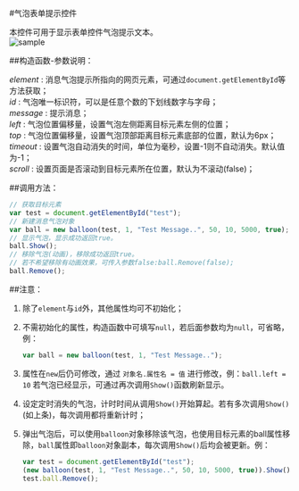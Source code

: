 #气泡表单提示控件

本控件可用于显示表单控件气泡提示文本。   
![sample](http://segmentfault.com/img/bVbrGa)

##构造函数-参数说明：

*element* 	: 消息气泡提示所指向的网页元素，可通过`document.getElementById`等方法获取；   
*id*		: 气泡唯一标识符，可以是任意个数的下划线数字与字母；   
*message*	: 提示消息；   
*left*		: 气泡位置偏移量，设置气泡左侧距离目标元素左侧的位置；   
*top*		: 气泡位置偏移量，设置气泡顶部距离目标元素底部的位置，默认为6px；   
*timeout*	: 设置气泡自动消失的时间，单位为毫秒，设置-1则不自动消失。默认值为-1；   
*scroll*	: 设置页面是否滚动到目标元素所在位置，默认为不滚动(false)；   

##调用方法：

``` javascript
// 获取目标元素
var test = document.getElementById("test"); 
// 新建消息气泡对象
var ball = new balloon(test, 1, "Test Message..", 50, 10, 5000, true); 
// 显示气泡，显示成功返回true。
ball.Show(); 
// 移除气泡(动画)，移除成功返回true。
// 若不希望移除有动画效果，可传入参数false:ball.Remove(false);
ball.Remove();
```

##注意：

1. 除了`element`与`id`外，其他属性均可不初始化；   
2. 不需初始化的属性，构造函数中可填写`null`，若后面参数均为`null`，可省略，例： 
  
	``` javascript
	var ball = new balloon(test, 1, "Test Message..");   
	```   
	
3. 属性在`new`后仍可修改，通过 `对象名.属性名 = 值` 进行修改，例：`ball.left = 10` 若气泡已经显示，可通过再次调用`Show()`函数刷新显示。   
4. 设定定时消失的气泡，计时时间从调用`Show()`开始算起。若有多次调用`Show()`(如上条)，每次调用都将重新计时；   
5. 弹出气泡后，可以使用`balloon`对象移除该气泡，也使用目标元素的ball属性移除，`ball`属性即`balloon`对象副本，每次调用`Show()`后均会被更新。例：

	```javascript
	var test = document.getElementById("test");
	(new balloon(test, 1, "Test Message..", 50, 10, 5000, true)).Show();
	test.ball.Remove();
	```   
	